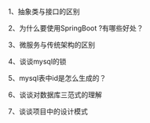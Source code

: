 1、抽象类与接口的区别

2、为什么要使用SpringBoot ?有哪些好处？

3、微服务与传统架构的区别

4、谈谈mysql的锁

5、mysql表中id是怎么生成的？

6、谈谈对数据库三范式的理解

7、谈谈项目中的设计模式